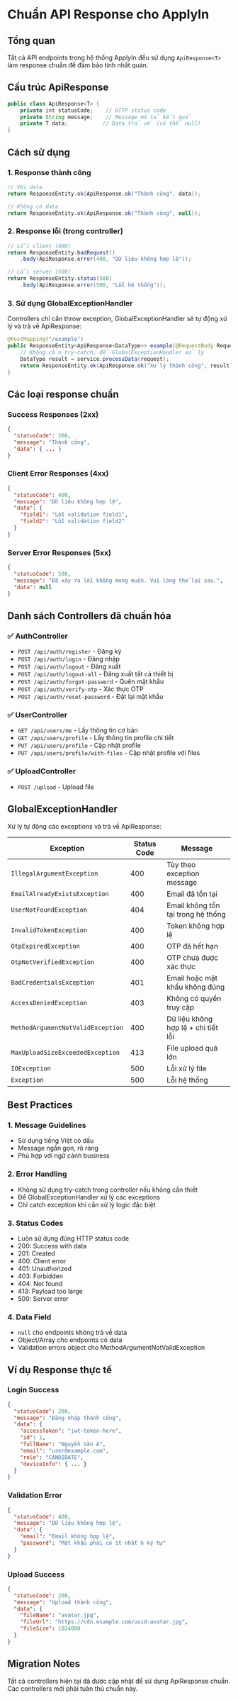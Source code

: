# Chuẩn API Response cho ApplyIn

## Tổng quan
Tất cả API endpoints trong hệ thống ApplyIn đều sử dụng `ApiResponse<T>` làm response chuẩn để đảm bảo tính nhất quán.

## Cấu trúc ApiResponse

```java
public class ApiResponse<T> {
    private int statusCode;    // HTTP status code
    private String message;    // Message mô tả kết quả
    private T data;           // Data trả về (có thể null)
}
```

## Cách sử dụng

### 1. Response thành công
```java
// Với data
return ResponseEntity.ok(ApiResponse.ok("Thành công", data));

// Không có data
return ResponseEntity.ok(ApiResponse.ok("Thành công", null));
```

### 2. Response lỗi (trong controller)
```java
// Lỗi client (400)
return ResponseEntity.badRequest()
    .body(ApiResponse.error(400, "Dữ liệu không hợp lệ"));

// Lỗi server (500)
return ResponseEntity.status(500)
    .body(ApiResponse.error(500, "Lỗi hệ thống"));
```

### 3. Sử dụng GlobalExceptionHandler
Controllers chỉ cần throw exception, GlobalExceptionHandler sẽ tự động xử lý và trả về ApiResponse:

```java
@PostMapping("/example")
public ResponseEntity<ApiResponse<DataType>> example(@RequestBody RequestType request) {
    // Không cần try-catch, để GlobalExceptionHandler xử lý
    DataType result = service.processData(request);
    return ResponseEntity.ok(ApiResponse.ok("Xử lý thành công", result));
}
```

## Các loại response chuẩn

### Success Responses (2xx)
```json
{
  "statusCode": 200,
  "message": "Thành công",
  "data": { ... }
}
```

### Client Error Responses (4xx)
```json
{
  "statusCode": 400,
  "message": "Dữ liệu không hợp lệ",
  "data": {
    "field1": "Lỗi validation field1",
    "field2": "Lỗi validation field2"
  }
}
```

### Server Error Responses (5xx)
```json
{
  "statusCode": 500,
  "message": "Đã xảy ra lỗi không mong muốn. Vui lòng thử lại sau.",
  "data": null
}
```

## Danh sách Controllers đã chuẩn hóa

### ✅ AuthController
- `POST /api/auth/register` - Đăng ký
- `POST /api/auth/login` - Đăng nhập
- `POST /api/auth/logout` - Đăng xuất
- `POST /api/auth/logout-all` - Đăng xuất tất cả thiết bị
- `POST /api/auth/forgot-password` - Quên mật khẩu
- `POST /api/auth/verify-otp` - Xác thực OTP
- `POST /api/auth/reset-password` - Đặt lại mật khẩu

### ✅ UserController
- `GET /api/users/me` - Lấy thông tin cơ bản
- `GET /api/users/profile` - Lấy thông tin profile chi tiết
- `PUT /api/users/profile` - Cập nhật profile
- `PUT /api/users/profile/with-files` - Cập nhật profile với files

### ✅ UploadController
- `POST /upload` - Upload file

## GlobalExceptionHandler

Xử lý tự động các exceptions và trả về ApiResponse:

| Exception | Status Code | Message |
|-----------|-------------|---------|
| `IllegalArgumentException` | 400 | Tùy theo exception message |
| `EmailAlreadyExistsException` | 400 | Email đã tồn tại |
| `UserNotFoundException` | 404 | Email không tồn tại trong hệ thống |
| `InvalidTokenException` | 400 | Token không hợp lệ |
| `OtpExpiredException` | 400 | OTP đã hết hạn |
| `OtpNotVerifiedException` | 400 | OTP chưa được xác thực |
| `BadCredentialsException` | 401 | Email hoặc mật khẩu không đúng |
| `AccessDeniedException` | 403 | Không có quyền truy cập |
| `MethodArgumentNotValidException` | 400 | Dữ liệu không hợp lệ + chi tiết lỗi |
| `MaxUploadSizeExceededException` | 413 | File upload quá lớn |
| `IOException` | 500 | Lỗi xử lý file |
| `Exception` | 500 | Lỗi hệ thống |

## Best Practices

### 1. Message Guidelines
- Sử dụng tiếng Việt có dấu
- Message ngắn gọn, rõ ràng
- Phù hợp với ngữ cảnh business

### 2. Error Handling
- Không sử dụng try-catch trong controller nếu không cần thiết
- Để GlobalExceptionHandler xử lý các exceptions
- Chỉ catch exception khi cần xử lý logic đặc biệt

### 3. Status Codes
- Luôn sử dụng đúng HTTP status code
- 200: Success with data
- 201: Created
- 400: Client error
- 401: Unauthorized
- 403: Forbidden
- 404: Not found
- 413: Payload too large
- 500: Server error

### 4. Data Field
- `null` cho endpoints không trả về data
- Object/Array cho endpoints có data
- Validation errors object cho MethodArgumentNotValidException

## Ví dụ Response thực tế

### Login Success
```json
{
  "statusCode": 200,
  "message": "Đăng nhập thành công",
  "data": {
    "accessToken": "jwt-token-here",
    "id": 1,
    "fullName": "Nguyễn Văn A",
    "email": "user@example.com",
    "role": "CANDIDATE",
    "deviceInfo": { ... }
  }
}
```

### Validation Error
```json
{
  "statusCode": 400,
  "message": "Dữ liệu không hợp lệ",
  "data": {
    "email": "Email không hợp lệ",
    "password": "Mật khẩu phải có ít nhất 6 ký tự"
  }
}
```

### Upload Success
```json
{
  "statusCode": 200,
  "message": "Upload thành công",
  "data": {
    "fileName": "avatar.jpg",
    "fileUrl": "https://cdn.example.com/uuid-avatar.jpg",
    "fileSize": 1024000
  }
}
```

## Migration Notes

Tất cả controllers hiện tại đã được cập nhật để sử dụng ApiResponse chuẩn. Các controllers mới phải tuân thủ chuẩn này.
